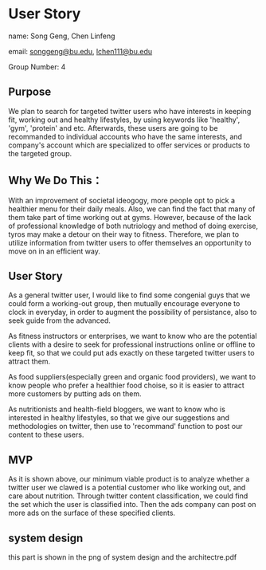 # User Story
name: Song Geng, Chen Linfeng

email: songgeng@bu.edu, lchen111@bu.edu

Group Number: 4

## Purpose
We plan to search for targeted twitter users who have interests in keeping fit, working out and healthy lifestyles, by using keywords like 'healthy', 'gym', 'protein' and etc. Afterwards, these users are going to be recommanded to individual accounts who have the same interests, and company's account which are specialized to offer services or products to the targeted group.

## Why We Do This：
With an improvement of societal ideogogy, more people opt to pick a healthier menu for their daily meals. Also, we can find the fact that many of them take part of time working out at gyms. However, because of the lack of professional knowledge of both nutriology and method of doing exercise, tyros may make a detour on their way to fitness. Therefore, we plan to utilize information from twitter users to offer themselves an opportunity to move on in an efficient way.

## User Story
As a general twitter user, I would like to find some congenial guys that we could form a working-out group, then mutually encourage everyone to clock in everyday, in order to augment the possibility of persistance, also to seek guide from the advanced.

As fitness instructors or enterprises, we want to know who are the potential clients with a desire to seek for professional instructions online or offline to keep fit, so that we could put ads exactly on these targeted twitter users to attract them.

As food suppliers(especially green and organic food providers), we want to know people who prefer a healthier food choise, so it is easier to attract more customers by putting ads on them.

As nutritionists and health-field bloggers, we want to know who is interested in healthy lifestyles, so that we give our suggestions and methodologies on twitter, then use to 'recommand' function to post our content to these users.

## MVP
As it is shown above, our minimum viable product is to analyze whether a twitter user we clawed is a potential customer who like working out, and care about nutrition. Through twitter content classification, we could find the set which the user is classified into. Then the ads company can post on more ads on the surface of these specified clients.

## system design
this part is shown in the png of system design and the architectre.pdf

